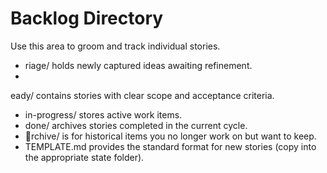 # Backlog Directory

Use this area to groom and track individual stories.

- 	riage/ holds newly captured ideas awaiting refinement.
- eady/ contains stories with clear scope and acceptance criteria.
- in-progress/ stores active work items.
- done/ archives stories completed in the current cycle.
- rchive/ is for historical items you no longer work on but want to keep.
- TEMPLATE.md provides the standard format for new stories (copy into the appropriate state folder).
